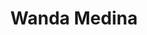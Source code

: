 ---
pid: NS143
title: Wanda Medina
location_transcription: Norris Square Park
zipcode: '19122'
outside_phl: 
neighborhood: Yorktown,Old Kensington,Jinogi
age: '45'
age_range: 40-49
instagram: 
image_file_name: NS_143.jpg
proposal_transcription: Picture of me.
topic: Unknown
topic_summary: '0'
type: 2D,Image
keywords_other: me
credit: Wanda Medina
image_labels: 
twitter: 
facebook: 
permalink: "/monuments/ns143/"
layout: item-page
---